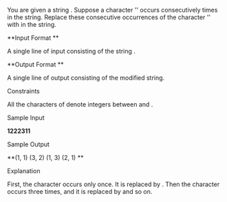 You are given a string . Suppose a character '' occurs consecutively  times in the string. Replace these consecutive occurrences of the character '' with  in the string.


**Input Format
**

A single line of input consisting of the string .

**Output Format
**

A single line of output consisting of the modified string.

Constraints

All the characters of  denote integers between  and .


Sample Input

**1222311**

Sample Output

**(1, 1) (3, 2) (1, 3) (2, 1)
**

Explanation

First, the character  occurs only once. It is replaced by . Then the character  occurs three times, and it is replaced by  and so on.

